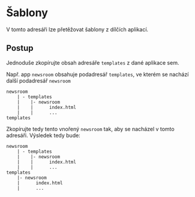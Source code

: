 # Šablony
V tomto adresáři lze přetěžovat šablony z dílčích aplikací.

## Postup
Jednoduše zkopírujte obsah adresáře ``templates`` z dané aplikace sem.

Např. app ``newsroom`` obsahuje podadresář ``templates``, ve kterém se nachází další podadresář ``newsroom``

    newsroom
        | - templates
        |    |- newsroom
        |    |      index.html
        |    |      ...
    templates


Zkopírujte tedy tento vnořený ``newsroom`` tak, aby se nacházel v tomto adresáři. Výsledek tedy bude:

    newsroom
        | - templates
        |    |- newsroom
        |    |      index.html
        |    |      ...
    templates
        |- newsroom
        |      index.html
        |      ...
